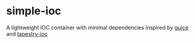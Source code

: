 # simple-ioc

A lightweight IOC container with minimal dependencies inspired by [guice](https://github.com/google/guice) and [tapestry-ioc](https://tapestry.apache.org/ioc.html) 
